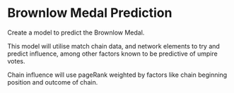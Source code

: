 # Brownlow Medal Prediction

Create a model to predict the Brownlow Medal. 

This model will utilise match chain data, and network elements to try and predict influence, among other factors known to be predictive of umpire votes.

Chain influence will use pageRank weighted by factors like chain beginning position and outcome of chain.
